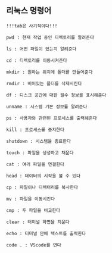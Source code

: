 ## 리눅스 명령어
    
    !!!tab은 사기적이다!!!
    
    pwd : 현재 작업 중인 디렉토리를 알려준다
    
    ls : 어떤 파일이 있는지 알려준다
    
    cd : 디렉토리를 이동시켜준다
    
    mkdir : 원하는 위치에 폴더를 만들어준다
    
    rmdir : 비어있는 폴더를 삭제시킨다
    
    df : 디스크 공간에 대한 필수 정보를 표시해준다
    
    unname : 시스템 기본 정보를 알려준다
    
    ps : 사용자와 관련된 프로세스를 출력해준다
    
    kill : 프로세스를 중지한다
    
    shutdown : 시스템을 종료한다
    
    touch : 파일을 생성하고 채운다
    
    cat : 여러 파일을 연결한다
    
    head : 데이터의 시작을 볼 수 있다
    
    cp : 파일이나 디렉터리를 복사한다
    
    mv : 파일을 이동시킨다
    
    cmp : 두 파일을 비교한다
    
    clear : 터미널 화면을 지운다
    
    echo : 터미널 안에 텍스트를 출력한다
    
    code . : VScode를 연다